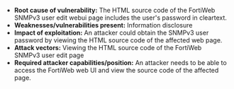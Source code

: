 - **Root cause of vulnerability:** The HTML source code of the FortiWeb SNMPv3 user edit webui page includes the user's password in cleartext.
- **Weaknesses/vulnerabilities present:** Information disclosure
- **Impact of exploitation:** An attacker could obtain the SNMPv3 user password by viewing the HTML source code of the affected web page.
- **Attack vectors:** Viewing the HTML source code of the FortiWeb SNMPv3 user edit page
- **Required attacker capabilities/position:** An attacker needs to be able to access the FortiWeb web UI and view the source code of the affected page.